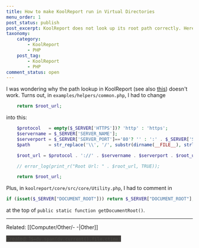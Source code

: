 ```yaml
---
title: How to make KoolReport run in Virtual Directories
menu_order: 1
post_status: publish
post_excerpt: KoolReport does not look up its root path correctly. Here's a fix.
taxonomy:
    category:
        - KoolReport
        - PHP
    post_tag:
        - KoolReport
        - PHP
comment_status: open
---
```


I was wondering why the path lookup in KoolReport (see also [this](https://www.mnott.de/how-to-install-apache-http-server-on-windows/)) doesn't work. Turns out, in `examples/helpers/common.php`, I had to change

```php
	return $root_url;
```

into this:

```php
    $protocol   = empty($_SERVER['HTTPS'])? 'http' : 'https';
    $servername = $_SERVER['SERVER_NAME'];
    $serverport = $_SERVER['SERVER_PORT']=='80'? '' : ':' . $_SERVER['SERVER_PORT'];
    $path       = str_replace('\\', '/', substr(dirname(__FILE__), strlen($_SERVER['DOCUMENT_ROOT'])));

    $root_url = $protocol . '://' . $servername . $serverport . $root_url;

    // error_log(print_r("Root Url: " . $root_url, TRUE));

    return $root_url;
```


Plus, in `koolreport/core/src/core/Utility.php`, I had to comment in

```php
if (isset($_SERVER["DOCUMENT_ROOT"])) return $_SERVER["DOCUMENT_ROOT"];
```

at the top of `public static function getDocumentRoot()`.

---
Related: [[Computer/Other/- -|Other]]


<mark style="margin-top: 100; background-color: #3B3836; color: #494942">Created: 1`$=dv.span(dv.current().file.ctime)`</mark>